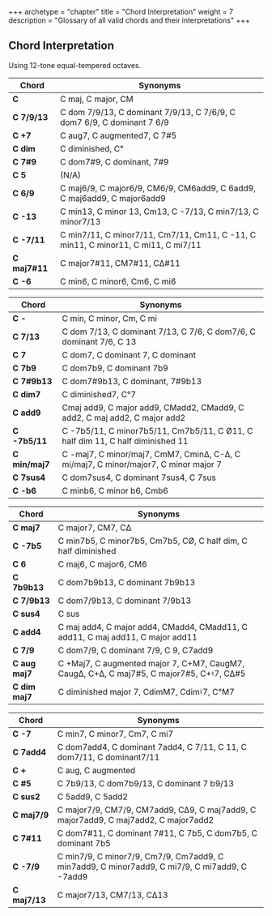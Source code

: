 +++
archetype = "chapter"
title = "Chord Interpretation"
weight = 7
description = "Glossary of all valid chords and their interpretations"
+++

## Chord Interpretation

Using 12-tone equal-tempered octaves.

| Chord         | Synonyms                                                                          |
|---------------|-----------------------------------------------------------------------------------|
| **C**         | C maj, C major, CM                                                                |
| **C 7/9/13**  | C dom 7/9/13, C dominant 7/9/13, C 7/6/9, C dom7 6/9, C dominant 7 6/9            |
| **C +7**      | C aug7, C augmented7, C 7#5                                                       |
| **C dim**     | C diminished, C°                                                                  |
| **C 7#9**     | C dom7#9, C dominant, 7#9                                                         |
| **C 5**       | (N/A)                                                                             |
| **C 6/9**     | C maj6/9, C major6/9, CM6/9, CM6add9, C 6add9, C maj6add9, C major6add9           |
| **C -13**     | C min13, C minor 13, Cm13, C -7/13, C min7/13, C minor7/13                        |
| **C -7/11**   | C min7/11, C minor7/11, Cm7/11, Cm11, C -11, C min11, C minor11, C mi11, C mi7/11 |
| **C maj7#11** | C major7#11, CM7#11, C∆#11                                                        |
| **C -6**      | C min6, C minor6, Cm6, C mi6                                                      |

| Chord          | Synonyms                                                                            |
|----------------|-------------------------------------------------------------------------------------|
| **C -**        | C min, C minor, Cm, C mi                                                            |
| **C 7/13**     | C dom 7/13, C dominant 7/13, C 7/6, C dom7/6, C dominant 7/6, C 13                  |
| **C 7**        | C dom7, C dominant 7, C dominant                                                    |
| **C 7b9**      | C dom7b9, C dominant 7b9                                                            |
| **C 7#9b13**   | C dom7#9b13, C dominant, 7#9b13                                                     |
| **C dim7**     | C diminished7, C°7                                                                  |
| **C add9**     | Cmaj add9, C major add9, CMadd2, CMadd9, C add2, C maj add2, C major add2           |
| **C -7b5/11**  | C -7b5/11, C minor7b5/11, Cm7b5/11, C Ø11, C half dim 11, C half diminished 11      |
| **C min/maj7** | C -maj7, C minor/maj7, CmM7, Cmin∆, C-∆, C mi/maj7, C minor/major7, C minor major 7 |
| **C 7sus4**    | C dom7sus4, C dominant 7sus4, C 7sus                                                |
| **C -b6**      | C minb6, C minor b6, Cmb6                                                           |

| Chord          | Synonyms                                                                                 |
|----------------|------------------------------------------------------------------------------------------|
| **C maj7**     | C major7, CM7, C∆                                                                        |
| **C -7b5**     | C min7b5, C minor7b5, Cm7b5, CØ, C half dim, C half diminished                           |
| **C 6**        | C maj6, C major6, CM6                                                                    |
| **C 7b9b13**   | C dom7b9b13, C dominant 7b9b13                                                           |
| **C 7/9b13**   | C dom7/9b13, C dominant 7/9b13                                                           |
| **C sus4**     | C sus                                                                                    |
| **C add4**     | C maj add4, C major add4, CMadd4, CMadd11, C add11, C maj add11, C major add11           |
| **C 7/9**      | C dom7/9, C dominant 7/9, C 9, C7add9                                                    |
| **C aug maj7** | C +Maj7, C augmented major 7, C+M7, CaugM7, Caug∆, C+∆, C maj7#5, C major7#5, C+♮7, C∆#5 |
| **C dim maj7** | C diminished major 7, CdimM7, Cdim♮7, C°M7                                               |

| Chord         | Synonyms                                                                                     |
|---------------|----------------------------------------------------------------------------------------------|
| **C -7**      | C min7, C minor7, Cm7, C mi7                                                                 |
| **C 7add4**   | C dom7add4, C dominant 7add4, C 7/11, C 11, C dom7/11, C dominant7/11                        |
| **C +**       | C aug, C augmented                                                                           |
| **C #5**      | C 7b9/13, C dom7b9/13, C dominant 7 b9/13                                                    |
| **C sus2**    | C 5add9, C 5add2                                                                             |
| **C maj7/9**  | C major7/9, CM7/9, CM7add9, C∆9, C maj7add9, C major7add9, C maj7add2, C major7add2          |
| **C 7#11**    | C dom7#11, C dominant 7#11, C 7b5, C dom7b5, C dominant 7b5                                  |
| **C -7/9**    | C min7/9, C minor7/9, Cm7/9, Cm7add9, C min7add9, C minor7add9, C mi7/9, C mi7add9, C -7add9 |
| **C maj7/13** | C major7/13, CM7/13, C∆13                                                                    |


